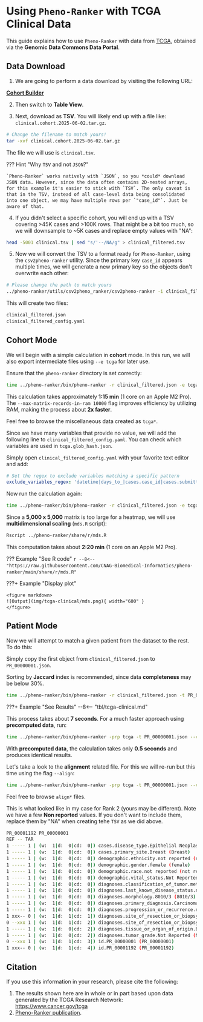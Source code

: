 
# Using `Pheno-Ranker` with TCGA Clinical Data

This guide explains how to use `Pheno-Ranker` with data from [TCGA](https://portal.gdc.cancer.gov), obtained via the **Genomic Data Commons Data Portal**.

## Data Download

1. We are going to perform a data download by visiting the following URL:

[**Cohort Builder**](https://portal.gdc.cancer.gov/analysis_page?app=CohortBuilder&tab=general)

2. Then switch to **Table View**.

3. Next, download as **TSV**. You will likely end up with a file like: `clinical.cohort.2025-06-02.tar.gz`.

```bash
# Change the filename to match yours!
tar -xvf clinical.cohort.2025-06-02.tar.gz
```

The file we will use is `clinical.tsv`.

??? Hint "Why `TSV` and not `JSON`?"

    `Pheno-Ranker` works natively with `JSON`, so you *could* download JSON data. However, since the data often contains 2D-nested arrays, for this example it's easier to stick with `TSV`. The only caveat is that in the TSV, instead of all case-level data being consolidated into one object, we may have multiple rows per `"case_id"`. Just be aware of that.

4. If you didn't select a specific cohort, you will end up with a TSV covering >45K cases and >100K rows. That might be a bit too much, so we will downsample to ~5K cases and replace empty values with "NA":

```bash
head -5001 clinical.tsv | sed "s/'--/NA/g" > clinical_filtered.tsv
```

5. Now we will convert the TSV to a format ready for `Pheno-Ranker`, using the `csv2pheno-ranker` utility. Since the primary key `case_id` appears multiple times, we will generate a new primary key so the objects don't overwrite each other:

```bash
# Please change the path to match yours
../pheno-ranker/utils/csv2pheno_ranker/csv2pheno-ranker -i clinical_filtered.tsv --generate-primary-key --primary-key-name id -sep $'\t'
```

This will create two files:

```bash
clinical_filtered.json
clinical_filtered_config.yaml
```

## Cohort Mode

We will begin with a simple calculation in **cohort** mode. In this run, we will also export intermediate files using `--e tcga` for later use.

Ensure that the `pheno-ranker` directory is set correctly:

```bash
time ../pheno-ranker/bin/pheno-ranker -r clinical_filtered.json -e tcga -config clinical_filtered_config.yaml --max-matrix-records-in-ram 10000
```

This calculation takes approximately **1:15 min** (1 core on an Apple M2 Pro). The `--max-matrix-records-in-ram 10000` flag improves efficiency by utilizing RAM, making the process about **2x faster**.

Feel free to browse the miscellaneous data created as `tcga*`.

Since we have many variables that provide no value, we will add the following line to `clinical_filtered_config.yaml`. You can check which variables are used in `tcga.glob_hash.json`.

Simply open `clinical_filtered_config.yaml` with your favorite text editor and add:

```yaml
# Set the regex to exclude variables matching a specific pattern
exclude_variables_regex: 'datetime|days_to_|cases.case_id|cases.submitter_id|demographic.demographic_id|demographic.submitter_id|diagnoses.diagnosis_id|diagnoses.submitter_id|project.project_id|treatments.protocol_identifier|treatments.submitter_id|treatments.treatment_id|age_of|treatment_dose|age_at|year_of_birth'
```

Now run the calculation again:

```bash
time ../pheno-ranker/bin/pheno-ranker -r clinical_filtered.json -e tcga -config clinical_filtered_config.yaml
```

Since a **5,000 x 5,000** matrix is too large for a heatmap, we will use **multidimensional scaling** (`mds.R` script):

```bash
Rscript ../pheno-ranker/share/r/mds.R
```

This computation takes about **2:20 min** (1 core on an Apple M2 Pro).

??? Example "See R code"
    ```r
    --8<-- "https://raw.githubusercontent.com/CNAG-Biomedical-Informatics/pheno-ranker/main/share/r/mds.R"
    ```

???+ Example "Display plot"

    <figure markdown>
    ![Output](img/tcga-clinical/mds.png){ width="600" }
    </figure>

## Patient Mode

Now we will attempt to match a given patient from the dataset to the rest. To do this:

Simply copy the first object from `clinical_filtered.json` to `PR_00000001.json`.

Sorting by **Jaccard** index is recommended, since data **completeness** may be below 30%.

```bash
time ../pheno-ranker/bin/pheno-ranker -r clinical_filtered.json -t PR_00000001.json --config clinical_filtered_config.yaml -sort-by jaccard -max-out 5
```

???+ Example "See Results"
    --8<-- "tbl/tcga-clinical.md"

This process takes about **7 seconds**. For a much faster approach using **precomputed data**, run:

```bash
time ../pheno-ranker/bin/pheno-ranker -prp tcga -t PR_00000001.json --config clinical_filtered_config.yaml -max-out 5
```

With **precomputed data**, the calculation takes only **0.5 seconds** and produces identical results.

Let's take a look to the **alignment** related file. For this we will re-run but this time using the flag `--align`:

```bash
time ../pheno-ranker/bin/pheno-ranker -prp tcga -t PR_00000001.json --config clinical_filtered_config.yaml -max-out 5 --align
```

Feel free to browse `align*` files.

This is what looked like in my case for Rank 2 (yours may be different). Note we have a few **Non reported** values. If you don't want to include them, replace them by "NA" when creating tehe `TSV` as we did above.

```bash
PR_00001192 PR_00000001 
REF -- TAR
1 ----- 1 | (w:  1|d:  0|cd:  0|) cases.disease_type.Epithelial Neoplasms, NOS (Epithelial Neoplasms, NOS)
1 ----- 1 | (w:  1|d:  0|cd:  0|) cases.primary_site.Breast (Breast)
1 ----- 1 | (w:  1|d:  0|cd:  0|) demographic.ethnicity.not reported (not reported)
1 ----- 1 | (w:  1|d:  0|cd:  0|) demographic.gender.female (female)
1 ----- 1 | (w:  1|d:  0|cd:  0|) demographic.race.not reported (not reported)
1 ----- 1 | (w:  1|d:  0|cd:  0|) demographic.vital_status.Not Reported (Not Reported)
1 ----- 1 | (w:  1|d:  0|cd:  0|) diagnoses.classification_of_tumor.metastasis (metastasis)
1 ----- 1 | (w:  1|d:  0|cd:  0|) diagnoses.last_known_disease_status.not reported (not reported)
1 ----- 1 | (w:  1|d:  0|cd:  0|) diagnoses.morphology.8010/3 (8010/3)
1 ----- 1 | (w:  1|d:  0|cd:  0|) diagnoses.primary_diagnosis.Carcinoma, NOS (Carcinoma, NOS)
1 ----- 1 | (w:  1|d:  0|cd:  0|) diagnoses.progression_or_recurrence.not reported (not reported)
1 xxx-- 0 | (w:  1|d:  1|cd:  1|) diagnoses.site_of_resection_or_biopsy.Liver (Liver)
0 --xxx 1 | (w:  1|d:  1|cd:  2|) diagnoses.site_of_resection_or_biopsy.Thorax, NOS (Thorax, NOS)
1 ----- 1 | (w:  1|d:  0|cd:  2|) diagnoses.tissue_or_organ_of_origin.Breast, NOS (Breast, NOS)
1 ----- 1 | (w:  1|d:  0|cd:  2|) diagnoses.tumor_grade.Not Reported (Not Reported)
0 --xxx 1 | (w:  1|d:  1|cd:  3|) id.PR_00000001 (PR_00000001)
1 xxx-- 0 | (w:  1|d:  1|cd:  4|) id.PR_00001192 (PR_00001192)
```

## Citation

If you use this information in your research, please cite the following:

1. The results shown here are in whole or in part based upon data generated by the TCGA Research Network: https://www.cancer.gov/tcga
2. [Pheno-Ranker publication](https://bmcbioinformatics.biomedcentral.com/articles/10.1186/s12859-024-05993-2).
